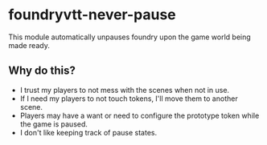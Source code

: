 # foundryvtt-never-pause

This module automatically unpauses foundry upon the game world being made ready.

## Why do this?

- I trust my players to not mess with the scenes when not in use.
- If I need my players to not touch tokens, I'll move them to another scene.
- Players may have a want or need to configure the prototype token while the game is paused.
- I don't like keeping track of pause states.
